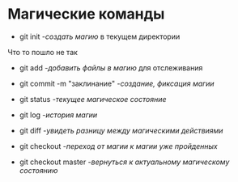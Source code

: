 # Магические команды #

* git init -*создать магию*  в 
текущем директории

Что то пошло не так

* git add -*добавить файлы в магию* для отслеживания

* git commit -m "заклинание" -*создание, фиксация магии*
* git status -*текущее магическое состояние*
* git log -*история магии*
* git diff -*увидеть разницу между магическими действиями*
* git checkout -*переход от магии к магии уже пройденных*
* git checkout master -*вернуться к актуальному магическому состоянию*

